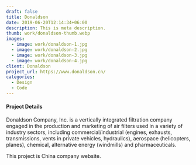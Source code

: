 ```yaml
---
draft: false
title: Donaldson
date: 2019-06-20T12:14:34+06:00
description: This is meta description.
thumb: work/donaldson-thumb.webp
images:
  - image: work/donaldson-1.jpg
  - image: work/donaldson-2.jpg
  - image: work/donaldson-3.jpg
  - image: work/donaldson-4.jpg
client: Donaldson
project_url: https://www.donaldson.cn/
categories:
  - Design
  - Code
---
```


#### Project Details

Donaldson Company, Inc. is a vertically integrated filtration company engaged in the production and marketing of air filters used in a variety of industry sectors, including commercial/industrial (engines, exhausts, transmissions, vents in private vehicles, hydraulics), aerospace (helicopters, planes), chemical, alternative energy (windmills) and pharmaceuticals.

This project is China company website.